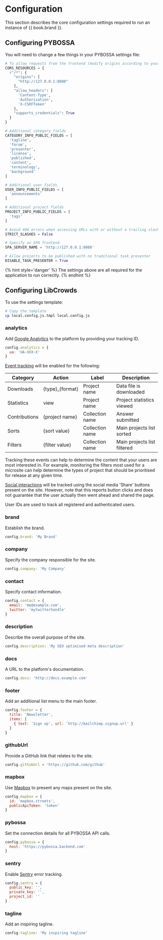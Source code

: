 # Configuration

This section describes the core configuration settings required to run an instance of {{ book.brand }}.

## Configuring PYBOSSA

You will need to change a few things in your PYBOSSA settings file:

``` python
# To allow requests from the frontend (modify origins according to your environment)
CORS_RESOURCES = {
  r"/*": {
    "origins": [
      "http://127.0.0.1:8080"
    ],
    "allow_headers": [
      'Content-Type',
      'Authorization',
      'X-CSRFToken'
    ],
    "supports_credentials": True
  }
}

# Additional category fields
CATEGORY_INFO_PUBLIC_FIELDS = [
  'tagline',
  'forum',
  'presenter',
  'license',
  'published',
  'content',
  'terminology',
  'background'
]

# Additional user fields
USER_INFO_PUBLIC_FIELDS = [
  'announcements'
]

# Additional project fields
PROJECT_INFO_PUBLIC_FIELDS = [
  'tags'
]

# Avoid 404 errors when accessing URLs with or without a trailing slash
STRICT_SLASHES = False

# Specify an SPA frontend
SPA_SERVER_NAME = 'http://127.0.0.1:8080'

# Allow projects to be published with no traditional task presenter
DISABLE_TASK_PRESENTER = True
```

{% hint style='danger' %}
The settings above are all required for the application to run correctly.
{% endhint %}

## Configuring LibCrowds

To use the settings template:

```bash
# Copy the template
cp local.config.js.tmpl local.config.js
```

### analytics

Add [Google Analytics](https://analytics.google.com) to the platform by
providing your tracking ID.

```js
config.analytics = {
  ua: 'UA-XXX-X'
}
```

[Event tracking](https://developers.google.com/analytics/devguides/collection/analyticsjs/events)
will be enabled for the following:

| Category      | Action          | Label           | Description                 |
|---------------|-----------------|-----------------|-----------------------------|
| Downloads     | {type}_{format} | Project name    | Data file is downloaded     |
| Statistics    | view            | Project name    | Project statistics viewed   |
| Contributions | {project name}  | Collection name | Answer submitted            |
| Sorts         | {sort value}    | Collection name | Main projects list sorted   |
| Filters       | {filter value}  | Collection name | Main projects list filtered |

Tracking these events can help to determine the content that your users are most
interested in. For example, monitoring the filters most used for a microsite can
help determine the types of project that should be prioritised for release at
any given time.

[Social interactions](https://developers.google.com/analytics/devguides/collection/analyticsjs/social-interactions)
will be tracked using the social media 'Share' buttons present on the site.
However, note that this reports button clicks and does not guarantee that the
user actually then went ahead and shared the page.

User IDs are used to track all registered and authenticated users.

### brand

Establish the brand.

```js
config.brand: 'My Brand'
```

### company

Specify the company responsible for the site.

```js
config.company: 'My Company'
```

### contact

Specify contact information.

```js
config.contact = {
  email: 'me@example.com',
  twitter: 'mytwitterhandle'
}
```

### description

Describe the overall purpose of the site.

```js
config.description: 'My SEO optimised meta description'
```

### docs

A URL to the platform's documentation.

```js
config.docs: 'http://docs.example.com'
```

### footer

Add an additional list menu to the main footer.

```js
config.footer = {
  title: 'Newsletter',
  items: [
    { text: 'Sign up', url: 'http://mailchimp.signup.url' }
  ]
}
```

### githubUrl

Provide a GitHub link that relates to the site.

```js
config.githubUrl = 'https://github.com/github'
```

### mapbox

Use [Mapbox](https://www.mapbox.com/) to present any maps present on the site.
```js
config.mapbox = {
  id: 'mapbox.streets',
  publicApiToken: 'token'
}
```

### pybossa

Set the connection details for all PYBOSSA API calls.

```js
config.pybossa = {
  host: 'https://pybossa.backend.com'
}
```

### sentry

Enable [Sentry](https://sentry.io/) error tracking.

```js
config.sentry = {
  public_key: '',
  private_key: '',
  project_id: ''
}
```

### tagline

Add an inspiring tagline.

```js
config.tagline: 'My inspiring tagline'
```
